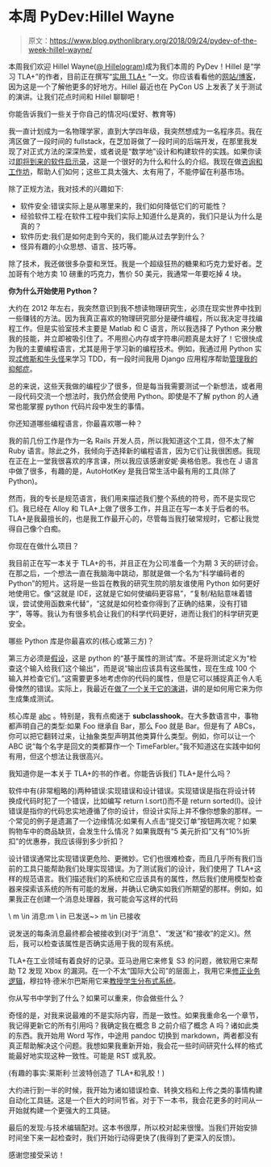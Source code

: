 # 本周 PyDev:Hillel Wayne

> 原文：<https://www.blog.pythonlibrary.org/2018/09/24/pydev-of-the-week-hillel-wayne/>

本周我们欢迎 Hillel Wayne([@ Hillelogram](https://twitter.com/hillelogram))成为我们本周的 PyDev！Hillel 是“学习 TLA+”的作者，目前正在撰写“[实用 TLA+](https://amzn.to/2uIbWMb) ”一文。你应该看看他的[网站/博客](https://www.hillelwayne.com/post/)，因为这是一个了解他更多的好地方。Hillel 最近也在 PyCon US 上发表了关于测试的演讲。让我们花点时间和 Hillel 聊聊吧！

你能告诉我们一些关于你自己的情况吗(爱好、教育等)

我一直计划成为一名物理学家，直到大学四年级，我突然想成为一名程序员。我在湾区做了一段时间的 fullstack，在芝加哥做了一段时间的后端开发，在那里我发现了对正式方法的深深热爱，或者说是“数学地”设计和构建软件的实践。如果你读过[即将到来的软件启示录](https://www.theatlantic.com/technology/archive/2017/09/saving-the-world-from-code/540393/#Key%20Tasks)，这是一个很好的为什么和什么的介绍。我现在做[咨询和工作坊](https://www.hillelwayne.com/consulting/)，帮助人们如何；这些工具太强大、太有用了，不能停留在利基市场。

除了正规方法，我对技术的兴趣如下:

*   软件安全:错误实际上是从哪里来的，我们如何降低它们的可能性？
*   经验软件工程:在软件工程中我们实际上知道什么是真的，我们只是认为什么是真的？
*   软件历史:我们是如何走到今天的，我们能从过去学到什么？
*   怪异有趣的小众思想、语言、技巧等。

除了技术，我还做很多杂耍和烹饪。我是一个超级狂热的糖果和巧克力爱好者。芝加哥有个地方卖 10 磅重的巧克力，售价 50 美元，我通常一年要吃掉 4 块。

**你为什么开始使用 Python？**

大约在 2012 年左右，我突然意识到我不想读物理研究生，必须在现实世界中找到一些赚钱的方法。因为我真正喜欢的物理研究部分是硬件编程，所以我决定寻找编程工作。但是实验室技术主要是 Matlab 和 C 语言，所以我选择了 Python 来分散我的技能，并立即被吸引住了。不用担心内存或字符串问题真是太好了！它很快成为我的主要编程语言，尤其是用于学习新的编程技术。例如，我通过用 Python 实现[忒修斯和牛头怪](https://en.wikipedia.org/wiki/Theseus_and_the_Minotaur)来学习 TDD，有一段时间我用 Django 应用程序帮助[管理我的抑郁症](https://github.com/hwayne/safehouse)。

总的来说，这些天我做的编程少了很多，但是每当我需要测试一个新想法，或者用一段代码交流一个想法时，我仍然会使用 Python。即使是不了解 python 的人通常也能掌握 python 代码片段中发生的事情。

你还知道哪些编程语言，你最喜欢哪一种？

我的前几份工作是作为一名 Rails 开发人员，所以我知道这个工具，但不太了解 Ruby 语言。除此之外，我倾向于选择新的编程语言，因为它们让我很困惑。我现在正在上一堂我很喜欢的序言课，所以我应该感谢安妮·奥格伯恩。我也在 J 语言中做了很多，有趣的是，AutoHotKey 是我日常生活中最有用的工具(除了 Python)。

然而，我的专长是规范语言，我们用来描述我们整个系统的符号，而不是实现它们。我已经在 Alloy 和 TLA+上做了很多工作，并且正在写一本关于后者的书。TLA+是我最擅长的，也是我工作最开心的，尽管每当我打破常规时，它都让我觉得自己像个白痴。

你现在在做什么项目？

我目前正在写一本关于 TLA+的书，并且正在为公司准备一个为期 3 天的研讨会。在那之后，一个想法一直在我脑海中跳动，那就是做一个名为“科学编码者的 Python”的短片。这将是一些旨在教我的研究生院的朋友谁使用 Python 如何更好地使用它。像“这就是 IDE，这就是它如何使编码更容易”，“复制/粘贴意味着错误，尝试使用函数来代替”，“这就是如何检查你得到了正确的结果，没有打错字”，等等。我认为有很多机会让我们的科学代码更好，进而让我们的科学研究更安全。

哪些 Python 库是你最喜欢的(核心或第三方)？

第三方必须是[假设](https://github.com/HypothesisWorks/hypothesis/tree/master/hypothesis-python)，这是 python 的“基于属性的测试”库。不是将测试定义为“检查这个输入给我们这个输出”，而是说“输出应该具有这些属性，现在生成 100 个输入并检查它们。”这需要更多地考虑你的代码的属性，但是它可以捕捉真正令人毛骨悚然的错误。实际上，我最近在[做了一个关于它的演讲](https://www.hillelwayne.com/talks/beyond-unit-tests/)，讲的是如何用它来为你生成集成测试。

核心库是 [abc](https://docs.python.org/3/library/abc.html) 。特别是，我有点痴迷于 __subclasshook__。在大多数语言中，事物都声明自己的类型:如果 Foo 继承自 Bar，那么 Foo 就是 Bar。但是有了 ABCs，你可以把它翻转过来，让抽象类型声明其他类算什么类型。例如，你可以让一个 ABC 说“每个名字是回文的类都算作一个 TimeFarbler。”我不知道这在实践中如何有用，但这个想法让我很高兴。

我知道你是一本关于 TLA+的书的作者。你能告诉我们 TLA+是什么吗？

软件中有(非常粗略的)两种错误:实现错误和设计错误。实现错误是指在将设计转换成代码时犯了一个错误，比如编写 return l.sort()而不是 return sorted(l)。设计错误是指你的代码忠实地遵循了你的设计，但设计实际上并不像你想象的那样。一个常见的例子是遗漏了一个边缘情况:如果有人点击“提交订单”按钮两次呢？如果购物车中的商品缺货，会发生什么情况？如果我既有“5 美元折扣”又有“10%折扣”的优惠券，我应该得到多少折扣？

设计错误通常比实现错误更危险、更微妙。它们也很难检查，而且几乎所有我们当前的工具只能帮助我们处理实现错误。为了测试我们的设计，我们使用了 TLA+这样的规范语言。我们描述我们的系统和它应该具有的属性，然后我们使用模型检查器来探索该系统的所有可能的发展，并确认它确实如我们所期望的那样。例如，如果我正在创建一个消息处理器，我可能会写这样的代码

\ m \in 消息:m \ in 已发送~> m \in 已接收

说发送的每条消息最终都会被接收到(对于“消息”、“发送”和“接收”的定义)。然后，我可以检查该属性是否确实适用于我的现有系统。

TLA+在工业领域有着良好的记录。亚马逊用它来修复 S3 的问题，微软用它来帮助 T2 发现 Xbox 的漏洞。在一个不太“国际大公司”的层面上，我用它来[修正业务逻辑](https://www.youtube.com/watch?v=_9B__0S21y8)，穆拉特·德米尔巴斯用它来[教授学生分布式系统](http://muratbuffalo.blogspot.com/2014/08/using-tla-for-teaching-distributed.html)。

你从写书中学到了什么？如果可以重来，你会做些什么？

奇怪的是，对我来说最难的不是实际内容，而是一致性。如果我重命名一个章节，我记得更新它的所有引用吗？我确定我在概念 B 之前介绍了概念 A 吗？诸如此类的东西。我开始用 Word 写作，中途用 pandoc 切换到 markdown，两者都没有真正帮助解决这个问题。我想如果我重新开始，我会花一些时间研究什么样的格式能最好地实现这种一致性。可能是 RST 或乳胶。

(有趣的事实:莱斯利·兰波特创造了 TLA+和乳胶！)

大约进行到一半的时候，我开始为诸如错误检查、转换文档和上传之类的事情构建自动化工具链。这是一个巨大的时间节省。对于下一本书，我会花更多的时间从一开始就构建一个更强大的工具链。

最后的发现:与技术编辑配对。这本书很厚，所以校对起来很慢。当我们开始安排时间坐下来一起检查时，我们开始行动得更快了(我得到了更深入的反馈)。

感谢您接受采访！